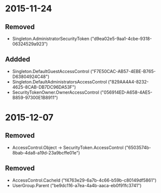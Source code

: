 # 2015-11-24

## Removed
* Singleton.AdministratorSecurityToken ("d9ea02e5-9aa1-4cbe-9318-06324529a923")

## Addded
* Singleton.DefaultGuestAccessControl ("F7E50CAC-AB57-4EBE-B765-D63804924C48")
* Singleton.DefaultAdministratorsAccessControl ("829AA4A4-8232-4625-8CAB-DB7DC96DA53F")
* SecurityTokenOwner.OwnerAccessControl ("056914ED-A658-4AE5-B859-97300E1B8911")


# 2015-12-07

## Removed
* AccessControl.Object -> SecurityToken.AccessControl ("6503574b-8bab-4da8-a19d-23a9bcffe01e")

## Removed
* AccessControl.CacheId ("f4763e29-6a7b-4c66-b59b-c80149df5861")
* UserGroup.Parent ("be9dc116-a7ea-4a4b-aaca-eb0f91fc3741")
